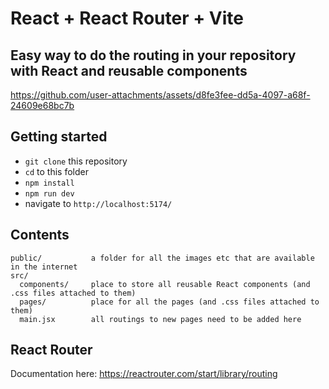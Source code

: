# React + React Router + Vite

## Easy way to do the routing in your repository with React and reusable components

https://github.com/user-attachments/assets/d8fe3fee-dd5a-4097-a68f-24609e68bc7b

## Getting started

- `git clone` this repository
- `cd` to this folder
- `npm install`
- `npm run dev`
- navigate to `http://localhost:5174/`

## Contents

```
public/           a folder for all the images etc that are available in the internet
src/
  components/     place to store all reusable React components (and .css files attached to them)
  pages/          place for all the pages (and .css files attached to them)
  main.jsx        all routings to new pages need to be added here

```

## React Router

Documentation here: https://reactrouter.com/start/library/routing
